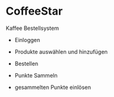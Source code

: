 # CoffeeStar
Kaffee Bestellsystem

- Einloggen

- Produkte auswählen und hinzufügen

- Bestellen

- Punkte Sammeln

- gesammelten Punkte einlösen
